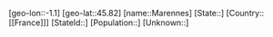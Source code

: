 ﻿---
location: [45.82,-1.1]
type: City
tags:
- geo/City


SpocWebEntityId: 32275
isDeleted: false
confidential: public

---
[geo-lon::-1.1]
[geo-lat::45.82]
[name::Marennes]
[State::]
[Country::[[France]]]
[StateId::]
[Population::]
[Unknown::]

